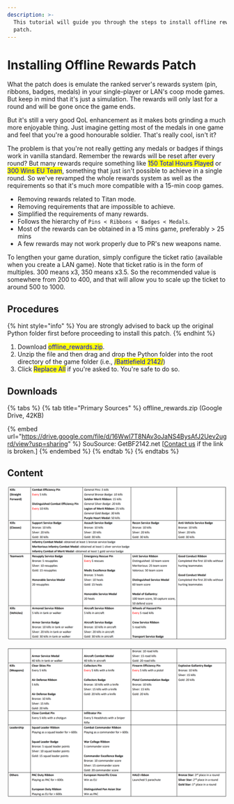 ```yaml
---
description: >-
  This tutorial will guide you through the steps to install offline rewards
  patch.
---
```


# Installing Offline Rewards Patch

What the patch does is emulate the ranked server's rewards system (pin, ribbons, badges, medals) in your single-player or LAN's coop mode games. But keep in mind that it's just a simulation. The rewards will only last for a round and will be gone once the game ends.

But it's still a very good QoL enhancement as it makes bots grinding a much more enjoyable thing. Just imagine getting most of the medals in one game and feel that you're a good honourable soldier. That's really cool, isn't it?

The problem is that you're not really getting any medals or badges if things work in vanilla standard. Remember the rewards will be reset after every round? But many rewards require something like <mark style="color:blue;">150 Total Hours Played</mark> or <mark style="color:blue;">300 Wins EU Team</mark>, something that just isn't possible to achieve in a single round. So we've revamped the whole rewards system as well as the requirements so that it's much more compatible with a 15-min coop games.

* Removing rewards related to Titan mode.
* Removing requirements that are impossible to achieve.
* Simplified the requirements of many rewards.
* Follows the hierarchy of `Pins < Ribbons < Badges < Medals`.
* Most of the rewards can be obtained in a 15 mins game, preferably > 25 mins
* A few rewards may not work properly due to PR's new weapons name.

To lengthen your game duration, simply configure the ticket ratio (available when you create a LAN game). Note that ticket ratio is in the form of multiples. 300 means x3, 350 means x3.5. So the recommended value is somewhere from 200 to 400, and that will allow you to scale up the ticket to around 500 to 1000.

## Procedures

{% hint style="info" %}
You are strongly advised to back up the original Python folder first before proceeding to install this patch.
{% endhint %}

1. Download <mark style="color:blue;">offline\_rewards.zip</mark>.
2. Unzip the file and then drag and drop the Python folder into the root directory of the game folder (i.e., <mark style="color:blue;">/Battlefield 2142/</mark>)
3. Click <mark style="color:blue;">Replace All</mark> if you're asked to. You're safe to do so.

## Downloads

{% tabs %}
{% tab title="Primary Sources" %}
offline\_rewards.zip (Google Drive, 42KB)

{% embed url="https://drive.google.com/file/d/16WwI7T8NAv3oJaNS4BysAfJ2Uev2ugrd/view?usp=sharing" %}
SouSource: GetBF2142.net \[[Contact us](https://getbf2142.weebly.com/contact.html) if the link is broken.]&#x20;
{% endembed %}
{% endtab %}
{% endtabs %}

## Content

![Offline Rewards System](../.gitbook/assets/unknown23.png)

![Offline Rewards System](../.gitbook/assets/unknown345t5r.png)
